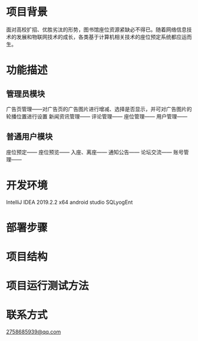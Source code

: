 # 项目背景
面对高校扩招、优胜劣汰的形势，图书馆座位资源紧缺必不得已。随着网络信息技术的发展和物联网技术的成长，各类基于计算机相关技术的座位预定系统都应运而生。
# 功能描述
## 管理员模块
广告页管理——对广告页的广告图片进行增减、选择是否显示，并可对广告图片的轮播位置进行设置
新闻资讯管理——
评论管理——
座位管理——
用户管理——
## 普通用户模块
座位预定——
座位预览——
入座、离座——
通知公告——
论坛交流——
账号管理——
# 开发环境
IntelliJ IDEA 2019.2.2 x64
android studio 
SQLyogEnt
# 部署步骤

# 项目结构

# 项目运行测试方法



# 联系方式
2758685939@qq.com
